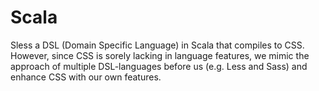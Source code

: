 # Scala

Sless a DSL (Domain Specific Language) in Scala that compiles to CSS. However, since CSS is sorely lacking in language features, we mimic the approach of
multiple DSL-languages before us (e.g. Less and Sass) and enhance CSS with our own features.
